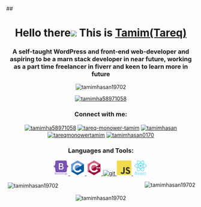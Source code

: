                          
##<h1 align = "center">Hello there<img src="https://media.giphy.com/media/hvRJCLFzcasrR4ia7z/giphy.gif" width="25px"> This is <a href="https://tareqmonower.netlify.app" target="blank">Tamim(Tareq)</a></h1>
      
<h3 align="center">A self-taught WordPress and front-end web-developer and aspiring to be a marn stack developer in near future, working as a part time freelancer in fiverr and keen to learn more in future</h3>

<p align="center"> <img src="https://komarev.com/ghpvc/?username=tamimhasan19702&label=Profile%20views&color=0e75b6&style=flat" alt="tamimhasan19702" /> </p>

<p align="center"> <a href="https://twitter.com/tamimha58971058" target="blank"><img src="https://img.shields.io/twitter/follow/tamimha58971058?logo=twitter&style=for-the-badge" alt="tamimha58971058" /></a> </p>

<h3 align="center">Connect with me:</h3>
<p align="center">
<a href="https://twitter.com/tamimha58971058" target="blank"><img align="center" src="https://raw.githubusercontent.com/rahuldkjain/github-profile-readme-generator/master/src/images/icons/Social/twitter.svg" alt="tamimha58971058" height="30" width="40" /></a>
<a href="https://linkedin.com/in/tareq-monower-tamim" target="blank"><img align="center" src="https://raw.githubusercontent.com/rahuldkjain/github-profile-readme-generator/master/src/images/icons/Social/linked-in-alt.svg" alt="tareq-monower-tamim" height="30" width="40" /></a>
<a href="https://stackoverflow.com/users/tamimhasan" target="blank"><img align="center" src="https://raw.githubusercontent.com/rahuldkjain/github-profile-readme-generator/master/src/images/icons/Social/stack-overflow.svg" alt="tamimhasan" height="30" width="40" /></a>
<a href="https://fb.com/tareqmonowertamim" target="blank"><img align="center" src="https://raw.githubusercontent.com/rahuldkjain/github-profile-readme-generator/master/src/images/icons/Social/facebook.svg" alt="tareqmonowertamim" height="30" width="40" /></a>
<a href="https://instagram.com/tamimhasan0170" target="blank"><img align="center" src="https://raw.githubusercontent.com/rahuldkjain/github-profile-readme-generator/master/src/images/icons/Social/instagram.svg" alt="tamimhasan0170" height="30" width="40" /></a>
</p>

<h3 align="center">Languages and Tools:</h3>
<p align="center"> <a href="https://getbootstrap.com" target="_blank" rel="noreferrer"> <img src="https://raw.githubusercontent.com/devicons/devicon/master/icons/bootstrap/bootstrap-plain-wordmark.svg" alt="bootstrap" width="40" height="40"/> </a> <a href="https://www.cprogramming.com/" target="_blank" rel="noreferrer"> <img src="https://raw.githubusercontent.com/devicons/devicon/master/icons/c/c-original.svg" alt="c" width="40" height="40"/> </a> <a href="https://www.w3schools.com/cpp/" target="_blank" rel="noreferrer"> <img src="https://raw.githubusercontent.com/devicons/devicon/master/icons/cplusplus/cplusplus-original.svg" alt="cplusplus" width="40" height="40"/> </a> <a href="https://git-scm.com/" target="_blank" rel="noreferrer"> <img src="https://www.vectorlogo.zone/logos/git-scm/git-scm-icon.svg" alt="git" width="40" height="40"/> </a> <a href="https://developer.mozilla.org/en-US/docs/Web/JavaScript" target="_blank" rel="noreferrer"> <img src="https://raw.githubusercontent.com/devicons/devicon/master/icons/javascript/javascript-original.svg" alt="javascript" width="40" height="40"/> </a> <a href="https://reactjs.org/" target="_blank" rel="noreferrer"> <img src="https://raw.githubusercontent.com/devicons/devicon/master/icons/react/react-original-wordmark.svg" alt="react" width="40" height="40"/> </a> </p>

<p><img align="right" src="https://github-readme-stats.vercel.app/api/top-langs?username=tamimhasan19702&show_icons=true&locale=en&layout=compact" alt="tamimhasan19702" /></p>

<p align="left">&nbsp;<img align="center" src="https://github-readme-stats.vercel.app/api?username=tamimhasan19702&show_icons=true&locale=en" alt="tamimhasan19702" /></p>

<p align="center"><img align="center" src="https://github-readme-streak-stats.herokuapp.com/?user=tamimhasan19702&" alt="tamimhasan19702" /></p>



